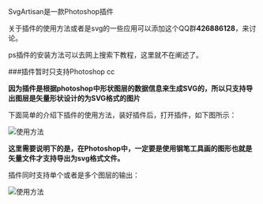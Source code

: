 SvgArtisan是一款Photoshop插件

关于插件的使用方法或者是svg的一些应用可以添加这个QQ群**426886128**，来讨论。

ps插件的安装方法可以去网上搜索下教程，这里就不在阐述了。

###插件暂时只支持Photoshop cc

**因为插件是根据photoshop中形状图层的数据信息来生成SVG的，所以只支持导出图层是矢量形状设计的为SVG格式的图片**

下面简单的介绍下插件的使用方法，装好插件后，打开插件，如下图所示：

![使用方法](http://i1.tietuku.com/dd3fde77f9512dcf.png)

**这里需要说明下的是，在Photoshop中，一定要是使用钢笔工具画的图形也就是矢量文件才支持导出为svg格式文件。**

插件同时支持单个或者是多个图层的输出：

![使用方法](http://i1.tietuku.com/07eefd4843352361.png)



